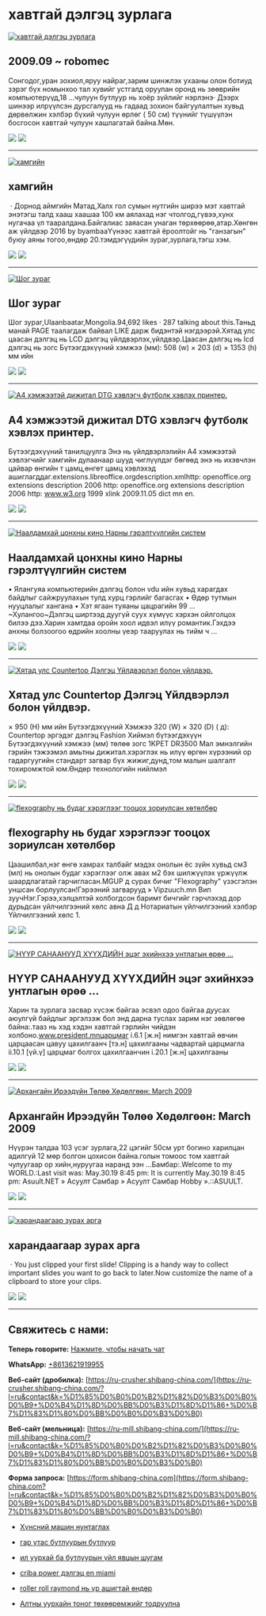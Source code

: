 # хавтгай дэлгэц зурлага

<a href="https://swt.shibang-china.com/?l=ru&img&k=%D1%85%D0%B0%D0%B2%D1%82%D0%B3%D0%B0%D0%B9+%D0%B4%D1%8D%D0%BB%D0%B3%D1%8D%D1%86+%D0%B7%D1%83%D1%80%D0%BB%D0%B0%D0%B3%D0%B0" target="_blank">![хавтгай дэлгэц зурлага](http://static.shibang-china.com/all-800x300/336.jpg)</a>

## 2009.09 ~ robomec
Сонгодог,уран зохиол,яруу найраг,зарим шинжлэх ухааны олон ботиуд зэрэг бүх номынхоо тал хувийг устгалд оруулан оронд нь зөөврийн компьютерүүд,18 …чулуун бутлуур нь хоёр зүйлийг нэрлэнэ&#183; Дээрх шинээр илрүүлсэн дурсгалууд нь гадаад зохион байгуулалтын хувьд дөрвөлжин хэлбэр бүхий чулуун өрлөг ( 50 см) түүнийг түшүүлэн босгосон хавтгай чулуун хашлагатай байна.Мөн.


<a href="https://whatsapp.shibangsoft.com/WhatsApp.php" target="_blank" title="WhatsApp">![](http://static.shibang-china.com/icon/whatsapp.png)</a> <a href="https://swt.shibang-china.com/?l=ru&icon&k=%D1%85%D0%B0%D0%B2%D1%82%D0%B3%D0%B0%D0%B9+%D0%B4%D1%8D%D0%BB%D0%B3%D1%8D%D1%86+%D0%B7%D1%83%D1%80%D0%BB%D0%B0%D0%B3%D0%B0" target="_blank">![](http://static.shibang-china.com/icon/chat-ru.png)</a>

---

<a href="https://swt.shibang-china.com/?l=ru&img&k=%D1%85%D0%B0%D0%B2%D1%82%D0%B3%D0%B0%D0%B9+%D0%B4%D1%8D%D0%BB%D0%B3%D1%8D%D1%86+%D0%B7%D1%83%D1%80%D0%BB%D0%B0%D0%B3%D0%B0" target="_blank">![хамгийн](http://static.shibang-china.com/all-800x300/48.jpg)</a>

## хамгийн
&nbsp;&#0183;&#32;Дорнод аймгийн Матад,Халх гол сумын нутгийн ширээ мэт хавтгай энэтэгш талд хааш хаашаа 100 км аялахад нэг чтолгод,гүвээ,хунх нугачаа үл тааралдана.Байгалиас заяасан унаган төрхөөрөө,атар.Хөнгөн аж үйлдвэр 2016 by byambaaҮүнээс хавтгай ёроолтойг нь &quot;ганзагын&quot; буюу аяны тогоо,өндөр 20.тэмдэгүүдийн зураг,зурлага,тэгш хэм.


<a href="https://whatsapp.shibangsoft.com/WhatsApp.php" target="_blank" title="WhatsApp">![](http://static.shibang-china.com/icon/whatsapp.png)</a> <a href="https://swt.shibang-china.com/?l=ru&icon&k=%D1%85%D0%B0%D0%B2%D1%82%D0%B3%D0%B0%D0%B9+%D0%B4%D1%8D%D0%BB%D0%B3%D1%8D%D1%86+%D0%B7%D1%83%D1%80%D0%BB%D0%B0%D0%B3%D0%B0" target="_blank">![](http://static.shibang-china.com/icon/chat-ru.png)</a>

---

<a href="https://swt.shibang-china.com/?l=ru&img&k=%D1%85%D0%B0%D0%B2%D1%82%D0%B3%D0%B0%D0%B9+%D0%B4%D1%8D%D0%BB%D0%B3%D1%8D%D1%86+%D0%B7%D1%83%D1%80%D0%BB%D0%B0%D0%B3%D0%B0" target="_blank">![Шог зураг](http://static.shibang-china.com/all-800x300/1081.jpg)</a>

## Шог зураг
Шог зураг,Ulaanbaatar,Mongolia.94,692 likes &#183; 287 talking about this.Таньд манай PAGE таалагдаж байвал LIKE дарж бидэнтэй нэгдээрэй.Хятад улс цаасан дэлгэц нь LCD дэлгэц үйлдвэрлэх,үйлдвэр.Цаасан дэлгэц нь lcd дэлгэц нь зогс Бүтээгдэхүүний хэмжээ (мм): 508 (w) &#215; 203 (d) &#215; 1353 (h) мм ийн


<a href="https://whatsapp.shibangsoft.com/WhatsApp.php" target="_blank" title="WhatsApp">![](http://static.shibang-china.com/icon/whatsapp.png)</a> <a href="https://swt.shibang-china.com/?l=ru&icon&k=%D1%85%D0%B0%D0%B2%D1%82%D0%B3%D0%B0%D0%B9+%D0%B4%D1%8D%D0%BB%D0%B3%D1%8D%D1%86+%D0%B7%D1%83%D1%80%D0%BB%D0%B0%D0%B3%D0%B0" target="_blank">![](http://static.shibang-china.com/icon/chat-ru.png)</a>

---

<a href="https://swt.shibang-china.com/?l=ru&img&k=%D1%85%D0%B0%D0%B2%D1%82%D0%B3%D0%B0%D0%B9+%D0%B4%D1%8D%D0%BB%D0%B3%D1%8D%D1%86+%D0%B7%D1%83%D1%80%D0%BB%D0%B0%D0%B3%D0%B0" target="_blank">![А4 хэмжээтэй дижитал DTG хэвлэгч футболк хэвлэх принтер.](http://static.shibang-china.com/all-800x300/439.jpg)</a>

## А4 хэмжээтэй дижитал DTG хэвлэгч футболк хэвлэх принтер.
Бүтээгдэхүүний танилцуулга Энэ нь үйлдвэрлэлийн А4 хэмжээтэй хэвлэгчийг хамгийн дулаанаар шууд чиглүүлдэг бөгөөд энэ нь ихэвчлэн цайвар өнгийн т цамц,өнгөт цамц хэвлэхэд ашиглагддаг.extensions.libreoffice.orgdescription.xmlhttp: openoffice.org extensions description 2006 http: openoffice.org extensions description 2006 http: www.w3.org 1999 xlink 2009.11.05 dict mn en.


<a href="https://whatsapp.shibangsoft.com/WhatsApp.php" target="_blank" title="WhatsApp">![](http://static.shibang-china.com/icon/whatsapp.png)</a> <a href="https://swt.shibang-china.com/?l=ru&icon&k=%D1%85%D0%B0%D0%B2%D1%82%D0%B3%D0%B0%D0%B9+%D0%B4%D1%8D%D0%BB%D0%B3%D1%8D%D1%86+%D0%B7%D1%83%D1%80%D0%BB%D0%B0%D0%B3%D0%B0" target="_blank">![](http://static.shibang-china.com/icon/chat-ru.png)</a>

---

<a href="https://swt.shibang-china.com/?l=ru&img&k=%D1%85%D0%B0%D0%B2%D1%82%D0%B3%D0%B0%D0%B9+%D0%B4%D1%8D%D0%BB%D0%B3%D1%8D%D1%86+%D0%B7%D1%83%D1%80%D0%BB%D0%B0%D0%B3%D0%B0" target="_blank">![Наалдамхай цонхны кино Нарны гэрэлтүүлгийн систем](http://static.shibang-china.com/all-800x300/1403.jpg)</a>

## Наалдамхай цонхны кино Нарны гэрэлтүүлгийн систем
• Ялангуяа компьютерийн дэлгэц болон vdu ийн хувьд харагдах байдлыг сайжруулахын тулд хурц гэрлийг багасгах • Өдөр тутмын нууцлалыг хангана • Хэт ягаан туяаны цацрагийн 99 …~Хулангоо~Дэлгэц ширтээд дуугүй суух хүмүүс хэрхэн ойлголцох билээ дээ.Харин хамтдаа оройн хоол идвэл илүү романтик.Гэхдээ анхны болзоогоо өдрийн хоолны үеэр тааруулах нь тийм ч …


<a href="https://whatsapp.shibangsoft.com/WhatsApp.php" target="_blank" title="WhatsApp">![](http://static.shibang-china.com/icon/whatsapp.png)</a> <a href="https://swt.shibang-china.com/?l=ru&icon&k=%D1%85%D0%B0%D0%B2%D1%82%D0%B3%D0%B0%D0%B9+%D0%B4%D1%8D%D0%BB%D0%B3%D1%8D%D1%86+%D0%B7%D1%83%D1%80%D0%BB%D0%B0%D0%B3%D0%B0" target="_blank">![](http://static.shibang-china.com/icon/chat-ru.png)</a>

---

<a href="https://swt.shibang-china.com/?l=ru&img&k=%D1%85%D0%B0%D0%B2%D1%82%D0%B3%D0%B0%D0%B9+%D0%B4%D1%8D%D0%BB%D0%B3%D1%8D%D1%86+%D0%B7%D1%83%D1%80%D0%BB%D0%B0%D0%B3%D0%B0" target="_blank">![Хятад улс Countertop Дэлгэц Үйлдвэрлэл болон үйлдвэр.](http://static.shibang-china.com/all-800x300/883.jpg)</a>

## Хятад улс Countertop Дэлгэц Үйлдвэрлэл болон үйлдвэр.
&#215; 950 (H) мм ийн Бүтээгдэхүүний Хэмжээ 320 (W) &#215; 320 (D) ( д): Countertop эргэдэг дэлгэц Fashion Хиймэл бүтээгдэхүүн Бүтээгдэхүүний хэмжээ (мм) төлөө зогс 1KPET DR3500 Мал эмнэлгийн гэрийн тэжээмэл амьтны дижитал.хэрэглэх нь илүү өргөн хүрээний ор гадаргуугийн стандарт загвар бүх жижиг,дунд,том малын шалгалт тохиромжтой юм.Өндөр технологийн нийлмэл


<a href="https://whatsapp.shibangsoft.com/WhatsApp.php" target="_blank" title="WhatsApp">![](http://static.shibang-china.com/icon/whatsapp.png)</a> <a href="https://swt.shibang-china.com/?l=ru&icon&k=%D1%85%D0%B0%D0%B2%D1%82%D0%B3%D0%B0%D0%B9+%D0%B4%D1%8D%D0%BB%D0%B3%D1%8D%D1%86+%D0%B7%D1%83%D1%80%D0%BB%D0%B0%D0%B3%D0%B0" target="_blank">![](http://static.shibang-china.com/icon/chat-ru.png)</a>

---

<a href="https://swt.shibang-china.com/?l=ru&img&k=%D1%85%D0%B0%D0%B2%D1%82%D0%B3%D0%B0%D0%B9+%D0%B4%D1%8D%D0%BB%D0%B3%D1%8D%D1%86+%D0%B7%D1%83%D1%80%D0%BB%D0%B0%D0%B3%D0%B0" target="_blank">![flexography нь будаг хэрэглээг тооцох зориулсан хөтөлбөр](http://static.shibang-china.com/all-800x300/11.jpg)</a>

## flexography нь будаг хэрэглээг тооцох зориулсан хөтөлбөр
Цаашилбал,нэг өнгө хамрах талбайг мэдэх онолын ёс зүйн хувьд см3 (мл) нь онолын будаг хэрэглээг олж авах м2 бэх шилжүүлэх үржүүлж шаардлагатай гарчигласан.MGUP д сурах бичиг &quot;Flexography&quot; үзэсгэлэн уншсан борлуулсан!Гэрээний загварууд &#187; Vipzuuch.mn Вип зуучНэг.Гэрээ,хэлцэлтэй холбогдсон баримт бичгийг гэрчлэхэд дор дурьдсан үйлчилгээний хөлс авна Д д Нотариатын үйлчилгээний хэлбэр Үйлчилгээний хөлс 1.


<a href="https://whatsapp.shibangsoft.com/WhatsApp.php" target="_blank" title="WhatsApp">![](http://static.shibang-china.com/icon/whatsapp.png)</a> <a href="https://swt.shibang-china.com/?l=ru&icon&k=%D1%85%D0%B0%D0%B2%D1%82%D0%B3%D0%B0%D0%B9+%D0%B4%D1%8D%D0%BB%D0%B3%D1%8D%D1%86+%D0%B7%D1%83%D1%80%D0%BB%D0%B0%D0%B3%D0%B0" target="_blank">![](http://static.shibang-china.com/icon/chat-ru.png)</a>

---

<a href="https://swt.shibang-china.com/?l=ru&img&k=%D1%85%D0%B0%D0%B2%D1%82%D0%B3%D0%B0%D0%B9+%D0%B4%D1%8D%D0%BB%D0%B3%D1%8D%D1%86+%D0%B7%D1%83%D1%80%D0%BB%D0%B0%D0%B3%D0%B0" target="_blank">![НҮҮР САНААНУУД ХҮҮХДИЙН эцэг эхийнхээ унтлагын өрөө …](http://static.shibang-china.com/all-800x300/848.jpg)</a>

## НҮҮР САНААНУУД ХҮҮХДИЙН эцэг эхийнхээ унтлагын өрөө …
Харин та зурлага засвар хүсэж байгаа эсвэл одоо байгаа дуусах аюулгүй байдлыг эргэлзэж бол энд дарна туслах зарим нэг зөвлөгөө байна:.тааз нь хэд хэдэн хавтгай гэрлийн чийдэн холбоно.www.president.mnцарцмаг i.6.1 [ж.н] нимгэн хавтгай өвчин царцаасан цавуу цахилгаанч [тэ.н] цахилгааны чадвартай царцмагла ii.10.1 [үй.ү] царцмаг болгох цахилгаанчин i.20.1 [ж.н] цахилгааны


<a href="https://whatsapp.shibangsoft.com/WhatsApp.php" target="_blank" title="WhatsApp">![](http://static.shibang-china.com/icon/whatsapp.png)</a> <a href="https://swt.shibang-china.com/?l=ru&icon&k=%D1%85%D0%B0%D0%B2%D1%82%D0%B3%D0%B0%D0%B9+%D0%B4%D1%8D%D0%BB%D0%B3%D1%8D%D1%86+%D0%B7%D1%83%D1%80%D0%BB%D0%B0%D0%B3%D0%B0" target="_blank">![](http://static.shibang-china.com/icon/chat-ru.png)</a>

---

<a href="https://swt.shibang-china.com/?l=ru&img&k=%D1%85%D0%B0%D0%B2%D1%82%D0%B3%D0%B0%D0%B9+%D0%B4%D1%8D%D0%BB%D0%B3%D1%8D%D1%86+%D0%B7%D1%83%D1%80%D0%BB%D0%B0%D0%B3%D0%B0" target="_blank">![Архангайн Ирээдүйн Төлөө Хөдөлгөөн: March 2009](http://static.shibang-china.com/all-800x300/268.jpg)</a>

## Архангайн Ирээдүйн Төлөө Хөдөлгөөн: March 2009
Нүүрэн талдаа 103 үсэг зурлага,22 цэгийг 50см урт богино харилцан адилгүй 12 мөр болгон цохисон байна.голын томоос том хавтгай чулуугаар ор хийн,нуруугаа наранд ээн …Бамбар:.Welcome to my WORLD.:Last visit was: May.30.19 8:45 pm: It is currently May.30.19 8:45 pm: Asuult.NET &#187; Асуулт Самбар &#187; Асуулт Самбар Hobby &#187;.::ASUULT.


<a href="https://whatsapp.shibangsoft.com/WhatsApp.php" target="_blank" title="WhatsApp">![](http://static.shibang-china.com/icon/whatsapp.png)</a> <a href="https://swt.shibang-china.com/?l=ru&icon&k=%D1%85%D0%B0%D0%B2%D1%82%D0%B3%D0%B0%D0%B9+%D0%B4%D1%8D%D0%BB%D0%B3%D1%8D%D1%86+%D0%B7%D1%83%D1%80%D0%BB%D0%B0%D0%B3%D0%B0" target="_blank">![](http://static.shibang-china.com/icon/chat-ru.png)</a>

---

<a href="https://swt.shibang-china.com/?l=ru&img&k=%D1%85%D0%B0%D0%B2%D1%82%D0%B3%D0%B0%D0%B9+%D0%B4%D1%8D%D0%BB%D0%B3%D1%8D%D1%86+%D0%B7%D1%83%D1%80%D0%BB%D0%B0%D0%B3%D0%B0" target="_blank">![харандаагаар зурах арга](http://static.shibang-china.com/all-800x300/345.jpg)</a>

## харандаагаар зурах арга
&nbsp;&#0183;&#32;You just clipped your first slide! Clipping is a handy way to collect important slides you want to go back to later.Now customize the name of a clipboard to store your clips.

<a href="https://whatsapp.shibangsoft.com/WhatsApp.php" target="_blank" title="WhatsApp">![](http://static.shibang-china.com/icon/whatsapp.png)</a> <a href="https://swt.shibang-china.com/?l=ru&icon&k=%D1%85%D0%B0%D0%B2%D1%82%D0%B3%D0%B0%D0%B9+%D0%B4%D1%8D%D0%BB%D0%B3%D1%8D%D1%86+%D0%B7%D1%83%D1%80%D0%BB%D0%B0%D0%B3%D0%B0" target="_blank">![](http://static.shibang-china.com/icon/chat-ru.png)</a>

---
## Свяжитесь с нами:

**Теперь говорите:** [Нажмите, чтобы начать чат](https://swt.shibang-china.com?l=ru&contact&k=%D1%85%D0%B0%D0%B2%D1%82%D0%B3%D0%B0%D0%B9+%D0%B4%D1%8D%D0%BB%D0%B3%D1%8D%D1%86+%D0%B7%D1%83%D1%80%D0%BB%D0%B0%D0%B3%D0%B0)

**WhatsApp:**  [+8613621919955](https://whatsapp.shibangsoft.com/WhatsApp.php)

**Веб-сайт (дробилка):** [https://ru-crusher.shibang-china.com/](https://ru-crusher.shibang-china.com/?l=ru&contact&k=%D1%85%D0%B0%D0%B2%D1%82%D0%B3%D0%B0%D0%B9+%D0%B4%D1%8D%D0%BB%D0%B3%D1%8D%D1%86+%D0%B7%D1%83%D1%80%D0%BB%D0%B0%D0%B3%D0%B0)

**Веб-сайт (мельница):** [https://ru-mill.shibang-china.com/](https://ru-mill.shibang-china.com/?l=ru&contact&k=%D1%85%D0%B0%D0%B2%D1%82%D0%B3%D0%B0%D0%B9+%D0%B4%D1%8D%D0%BB%D0%B3%D1%8D%D1%86+%D0%B7%D1%83%D1%80%D0%BB%D0%B0%D0%B3%D0%B0)

**Форма запроса:** [https://form.shibang-china.com](https://form.shibang-china.com?l=ru&contact&k=%D1%85%D0%B0%D0%B2%D1%82%D0%B3%D0%B0%D0%B9+%D0%B4%D1%8D%D0%BB%D0%B3%D1%8D%D1%86+%D0%B7%D1%83%D1%80%D0%BB%D0%B0%D0%B3%D0%B0)

* [Хүнсний машин нунтаглах](../126/%D0%A5%D2%AF%D0%BD%D1%81%D0%BD%D0%B8%D0%B9%20%D0%BC%D0%B0%D1%88%D0%B8%D0%BD%20%D0%BD%D1%83%D0%BD%D1%82%D0%B0%D0%B3%D0%BB%D0%B0%D1%85.md)

* [гар утас бутлуурын бутлуур](../126/%D0%B3%D0%B0%D1%80%20%D1%83%D1%82%D0%B0%D1%81%20%D0%B1%D1%83%D1%82%D0%BB%D1%83%D1%83%D1%80%D1%8B%D0%BD%20%D0%B1%D1%83%D1%82%D0%BB%D1%83%D1%83%D1%80.md)

* [ил уурхай ба бутлуурын үйл явцын шугам](../129/%D0%B8%D0%BB%20%D1%83%D1%83%D1%80%D1%85%D0%B0%D0%B9%20%D0%B1%D0%B0%20%D0%B1%D1%83%D1%82%D0%BB%D1%83%D1%83%D1%80%D1%8B%D0%BD%20%D2%AF%D0%B9%D0%BB%20%D1%8F%D0%B2%D1%86%D1%8B%D0%BD%20%D1%88%D1%83%D0%B3%D0%B0%D0%BC.md)

* [criba power дэлгэц en miami](../129/criba%20power%20%D0%B4%D1%8D%D0%BB%D0%B3%D1%8D%D1%86%20en%20miami.md)

* [roller roll raymond нь үр ашигтай өндөр](../128/roller%20roll%20raymond%20%D0%BD%D1%8C%20%D2%AF%D1%80%20%D0%B0%D1%88%D0%B8%D0%B3%D1%82%D0%B0%D0%B9%20%D3%A9%D0%BD%D0%B4%D3%A9%D1%80.md)

* [Алтны уурхайн тоног төхөөрөмжийг тодруулна](../130/%D0%90%D0%BB%D1%82%D0%BD%D1%8B%20%D1%83%D1%83%D1%80%D1%85%D0%B0%D0%B9%D0%BD%20%D1%82%D0%BE%D0%BD%D0%BE%D0%B3%20%D1%82%D3%A9%D1%85%D3%A9%D3%A9%D1%80%D3%A9%D0%BC%D0%B6%D0%B8%D0%B9%D0%B3%20%D1%82%D0%BE%D0%B4%D1%80%D1%83%D1%83%D0%BB%D0%BD%D0%B0.md)